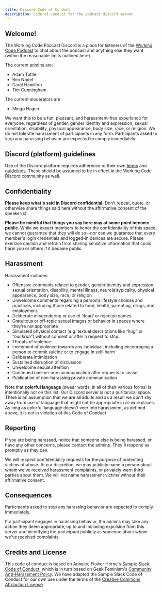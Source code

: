 ```yaml
---
title: Discord Code of Conduct
description: Code of Conduct for the podcast discord server
---
```


## Welcome!

The Working Code Podcast Discord is a place for listeners of the [Working Code Podcast](https://workingcode.dev/) to chat about the podcast and anything else they want (within the reasonable limits outlined here).

The current admins are:

- Adam Tuttle
- Ben Nadel
- Carol Hamilton
- Tim Cunningham

The current moderators are:

- Mingo Hagen

We want this to be a fun, pleasant, and harassment-free experience for everyone, regardless of gender, gender identity and expression, sexual orientation, disability, physical appearance, body size, race, or religion. We do not tolerate harassment of participants in any form. Participants asked to stop any harassing behavior are expected to comply immediately.

## Discord (platform) guidelines

Use of the Discord platform requires adherence to their own [terms](https://discord.com/terms) and [guidelines](https://discord.com/guidelines). These should be assumed to be in effect in the Working Code Discord community as well.

## Confidentiality

**Please keep what's said in Discord confidential**. Don't repeat, quote, or otherwise share things said here without the affirmative consent of the speaker(s).

**Please be mindful that things you say here may at some point become public**. While we expect members to honor the confidentiality of this space, we cannot guarantee that they will do so--nor can we guarantee that every member's login credentials and logged-in devices are secure. Please exercise caution and refrain from sharing sensitive information that could harm you or others if it became public.

## Harassment

Harassment includes:

- Offensive comments related to gender, gender identity and expression, sexual orientation, disability, mental illness, neuro(a)typicality, physical appearance, body size, race, or religion
- Unwelcome comments regarding a person’s lifestyle choices and practices, including those related to food, health, parenting, drugs, and employment.
- Deliberate misgendering or use of ‘dead’ or rejected names
- Gratuitous or off-topic sexual images or behavior in spaces where they’re not appropriate
- Simulated physical contact (e.g. textual descriptions like “_hug_” or “_backrub_”) without consent or after a request to stop.
- Threats of violence
- Incitement of violence towards any individual, including encouraging a person to commit suicide or to engage in self-harm
- Deliberate intimidation
- Sustained disruption of discussion
- Unwelcome sexual attention
- Continued one-on-one communication after requests to cease
- Publication of non-harassing private communication

Note that **colorful language** (swear words, in all of their various forms) is intentionally not on this list. Our Discord server is not a puritanical space. There is an assumption that we are all adults and as a result we don't shy away from use of language that might not be appropriate in all workplaces. As long as colorful language doesn't veer into harassment, as defined above, it is not in violation of this Code of Conduct.

## Reporting

If you are being harassed, notice that someone else is being harassed, or have any other concerns, please contact the admins. They'll respond as promptly as they can.

We will respect confidentiality requests for the purpose of protecting victims of abuse. At our discretion, we may publicly name a person about whom we’ve received harassment complaints, or privately warn third parties about them. We will not name harassment victims without their affirmative consent.

## Consequences

Participants asked to stop any harassing behavior are expected to comply immediately.

If a participant engages in harassing behavior, the admins may take any action they deem appropriate, up to and including expulsion from this server and identifying the participant publicly as someone about whom we've received complaints.

## Credits and License

This code of conduct is based on Annalee Flower Horne's [Sample Slack Code of Conduct](https://gist.github.com/annalee/2cddeff11357c3a8a613583ebca4dc17), which is in turn based on Geek Feminism's [Community Anti-Harassment Policy](http://geekfeminism.wikia.com/wiki/Community_anti-harassment/Policy). We have adapted the Sample Slack Code of Conduct for our own use under the terms of the [Creative Commons Attribution License](https://creativecommons.org/licenses/by/4.0/).
